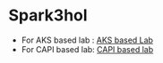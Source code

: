 ﻿# Spark3hol
- For AKS based lab : [AKS based Lab](https://github.com/Bapic/spark3hol/blob/main/Lab%20AKS.md)
- For CAPI based lab: [CAPI based lab](capi.md)
